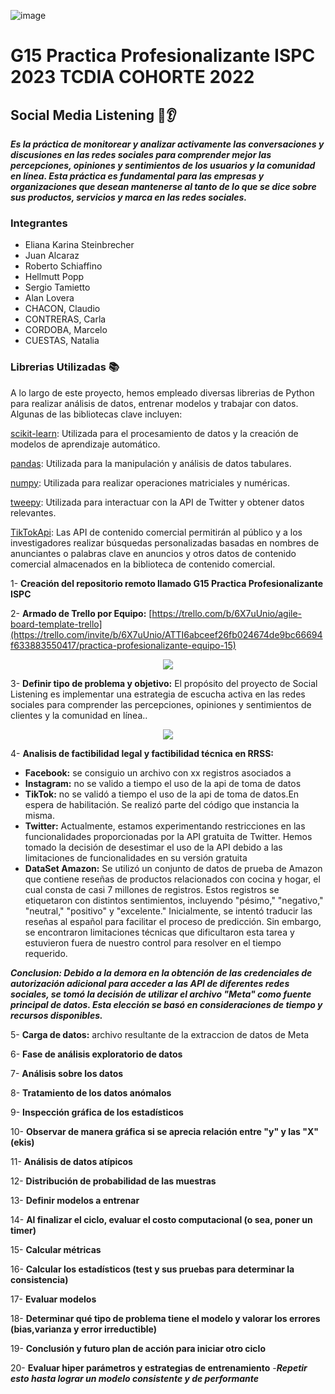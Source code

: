 ![image](https://user-images.githubusercontent.com/101228469/172445821-245dee9a-7c37-4f00-97b4-7c03965467f3.png)
# G15 Practica Profesionalizante ISPC 2023  TCDIA COHORTE 2022

## Social Media Listening :speech_balloon::ear:
***Es la práctica de monitorear y analizar activamente las conversaciones y discusiones en las redes sociales para comprender mejor las percepciones, opiniones y sentimientos de los usuarios y la comunidad en línea. Esta práctica es fundamental para las empresas y organizaciones que desean mantenerse al tanto de lo que se dice sobre sus productos, servicios y marca en las redes sociales.***

### Integrantes

- Eliana Karina Steinbrecher
- Juan Alcaraz
- Roberto Schiaffino
- Hellmutt Popp
- Sergio Tamietto
- Alan Lovera
- CHACON, Claudio
- CONTRERAS, Carla
- CORDOBA, Marcelo
- CUESTAS, Natalia

### Librerias Utilizadas :books:

A lo largo de este proyecto, hemos empleado diversas librerias de Python para realizar análisis de datos, entrenar modelos y trabajar con datos. Algunas de las bibliotecas clave incluyen:

[scikit-learn](https://scikit-learn.org/stable/): Utilizada para el procesamiento de datos y la creación de modelos de aprendizaje automático.

[pandas](https://pandas.pydata.org/): Utilizada para la manipulación y análisis de datos tabulares.

[numpy](https://numpy.org/): Utilizada para realizar operaciones matriciales y numéricas.

[tweepy](https://www.tweepy.com/): Utilizada para interactuar con la API de Twitter y obtener datos relevantes.

[TikTokApi](https://developers.tiktok.com/): Las API de contenido comercial permitirán al público y a los investigadores realizar búsquedas personalizadas basadas en nombres de anunciantes o palabras clave en anuncios y otros datos de contenido comercial almacenados en la biblioteca de contenido comercial.


1- **Creación del repositorio remoto llamado G15 Practica Profesionalizante ISPC**

2- **Armado de Trello por Equipo:**
[https://trello.com/b/6X7uUnio/agile-board-template-trello](https://trello.com/invite/b/6X7uUnio/ATTI6abceef26fb024674de9bc66694f633883550417/practica-profesionalizante-equipo-15)
<p align="center">
<img src="https://i.ibb.co/kgktYHG/Screenshot-11.jpg">
</p>

3- **Definir tipo de problema y objetivo:**
El propósito del proyecto de Social Listening es implementar una estrategia de escucha activa en las redes sociales para comprender las percepciones, opiniones y sentimientos de clientes y la comunidad en línea..

<p align="center">
  <img src="https://i.ibb.co/tKt32RT/BRIEF-SUMMARY-GERENCIA-1.png">
</p>

4- **Analisis de factibilidad legal y factibilidad técnica en RRSS:**

- **Facebook:** se consiguio un archivo con xx registros asociados a 
- **Instagram:** no se valido a tiempo el uso de la api de toma de datos
- **TikTok:** no se validó a tiempo el uso de la api de toma de datos.En espera de habilitación. Se realizó parte del código que instancia la misma. 
- **Twitter:** Actualmente, estamos experimentando restricciones en las funcionalidades proporcionadas por la API gratuita de Twitter. Hemos tomado la decisión de desestimar el uso de la API debido a las limitaciones de funcionalidades en su versión gratuita
- **DataSet Amazon:** Se utilizó un conjunto de datos de prueba de Amazon que contiene reseñas de productos relacionados con cocina y hogar, el cual consta de casi 7 millones de registros. Estos registros se etiquetaron con distintos sentimientos, incluyendo "pésimo," "negativo," "neutral," "positivo" y "excelente." Inicialmente, se intentó traducir las reseñas al español para facilitar el proceso de predicción. Sin embargo, se encontraron limitaciones técnicas que dificultaron esta tarea y estuvieron fuera de nuestro control para resolver en el tiempo requerido.

***Conclusion: Debido a la demora en la obtención de las credenciales de autorización adicional para acceder a las API de diferentes redes sociales, se tomó la decisión de utilizar el archivo "Meta" como fuente principal de datos. Esta elección se basó en consideraciones de tiempo y recursos disponibles.***

5- **Carga de datos:** archivo resultante de la extraccion de datos de Meta

6- **Fase de análisis exploratorio de datos**

7- **Análisis sobre los datos**

8- **Tratamiento de los datos anómalos**

9- **Inspección gráfica de los estadísticos**

10- **Observar de manera gráfica si se aprecia relación entre "y" y las "X" (ekis)**

11- **Análisis de datos atípicos**

12- **Distribución de probabilidad de las muestras**

13- **Definir modelos a entrenar**

14- **Al finalizar el ciclo, evaluar el costo computacional (o sea, poner un timer)**

15- **Calcular métricas**

16- **Calcular los estadísticos (test y sus pruebas para determinar la consistencia)**

17- **Evaluar modelos**

18- **Determinar qué tipo de problema tiene el modelo y valorar los errores (bias,varianza y error irreductible)**

19- **Conclusión y futuro plan de acción para iniciar otro ciclo**

20- **Evaluar hiper parámetros y estrategias de entrenamiento**
-***Repetir esto hasta lograr un modelo consistente y de performante***

